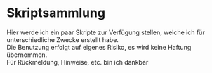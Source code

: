 # Skriptsammlung
Hier werde ich ein paar Skripte zur Verfügung stellen, welche ich für unterschiedliche Zwecke erstellt habe.  
Die Benutzung erfolgt auf eigenes Risiko, es wird keine Haftung übernommen.  
Für Rückmeldung, Hinweise, etc. bin ich dankbar
